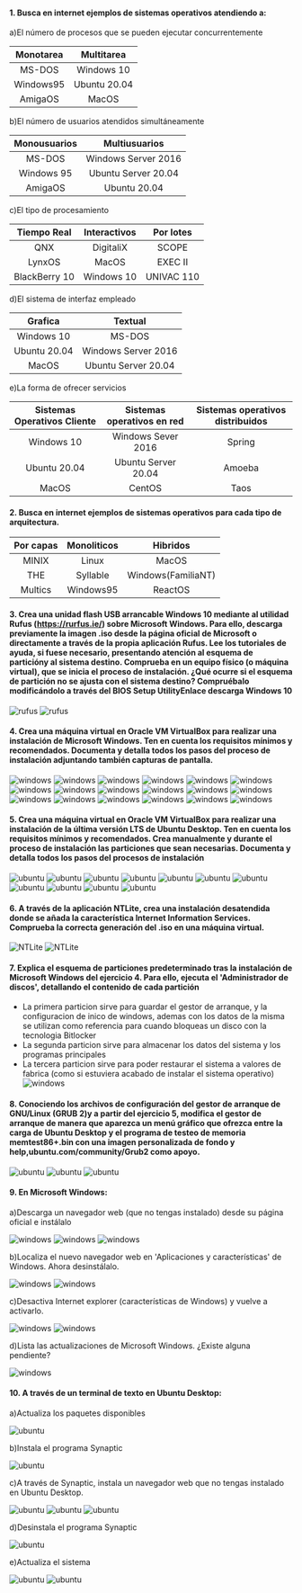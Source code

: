 #### 1. Busca en internet ejemplos de sistemas operativos atendiendo a:

a)El número de procesos que se pueden ejecutar concurrentemente

| Monotarea | Multitarea |
| :---: | :---: |
| MS-DOS | Windows 10 |
| Windows95 | Ubuntu 20.04 |
| AmigaOS | MacOS |

b)El número de usuarios atendidos simultáneamente

| Monousuarios | Multiusuarios |
| :---: | :---: |
|  MS-DOS | Windows Server 2016 
| Windows 95 | Ubuntu Server 20.04 |
| AmigaOS | Ubuntu 20.04 |
c)El tipo de procesamiento

| Tiempo Real | Interactivos | Por lotes |
| :---: | :---: | :---: |
| QNX | DigitaliX | SCOPE |
| LynxOS | MacOS | EXEC II |
| BlackBerry 10 | Windows 10 | UNIVAC 110 |

d)El sistema de interfaz empleado

| Grafica | Textual |
| :---: | :---: |
| Windows 10 | MS-DOS |
| Ubuntu 20.04 | Windows Server 2016 |
| MacOS | Ubuntu Server 20.04 |

e)La forma de ofrecer servicios

| Sistemas Operativos Cliente | Sistemas operativos en red | Sistemas operativos distribuidos |
| :---: | :---: | :---: |
| Windows 10 | Windows Sever 2016 | Spring |
| Ubuntu 20.04 | Ubuntu Server 20.04 | Amoeba |
| MacOS | CentOS | Taos |

#### 2. Busca en internet ejemplos de sistemas operativos para cada tipo de arquitectura.

| Por capas | Monoliticos | Hibridos |
| :---: | :---: | :---: |
| MINIX | Linux | MacOS |
| THE | Syllable | Windows(FamiliaNT) |
| Multics | Windows95 | ReactOS |

#### 3. Crea una unidad flash USB arrancable Windows 10 mediante al utilidad Rufus (https://rurfus.ie/) sobre Microsoft Windows. Para ello, descarga previamente la imagen .iso desde la página oficial de Microsoft o directamente a través de la propia aplicación Rufus. Lee los tutoriales de ayuda, si fuese necesario, presentando atención al esquema de particióny al sistema destino. Comprueba en un equipo físico (o máquina virtual), que se inicia el proceso de instalación. ¿Qué ocurre si el esquema de partición no se ajusta con el sistema destino? Compruébalo modificándolo a través del BIOS Setup UtilityEnlace descarga Windows 10

![rufus](../EjercicioTema2/rufus.png)
![rufus](../EjercicioTema2/rufus1.png)

#### 4. Crea una máquina virtual en Oracle VM VirtualBox para realizar una instalación de Microsoft Windows. Ten en cuenta los requisitos mínimos y recomendados. Documenta y detalla todos los pasos del proceso de instalación adjuntando también capturas de pantalla.

![windows](../EjercicioTema2/Windows/windows.png)
![windows](../EjercicioTema2/Windows/windows1.png)
![windows](../EjercicioTema2/Windows/windows2.png)
![windows](../EjercicioTema2/Windows/windows3.png)
![windows](../EjercicioTema2/Windows/windows4.png)
![windows](../EjercicioTema2/Windows/windows5.png)
![windows](../EjercicioTema2/Windows/windows6.png)
![windows](../EjercicioTema2/Windows/windows7.png)
![windows](../EjercicioTema2/Windows/windows8.png)
![windows](../EjercicioTema2/Windows/windows9.png)
![windows](../EjercicioTema2/Windows/windows10.png)
![windows](../EjercicioTema2/Windows/windows11.png)
![windows](../EjercicioTema2/Windows/windows12.png)
![windows](../EjercicioTema2/Windows/windows13.png)
![windows](../EjercicioTema2/Windows/windows14.png)
![windows](../EjercicioTema2/Windows/windows15.png)
![windows](../EjercicioTema2/Windows/windows16.png)
![windows](../EjercicioTema2/Windows/windows26.png)

#### 5. Crea una máquina virtual en Oracle VM VirtualBox para realizar una instalación de la última versión LTS de Ubuntu Desktop. Ten en cuenta los requisitos mínimos y recomendados. Crea manualmente y durante el proceso de instalación las particiones que sean necesarias. Documenta y detalla todos los pasos del procesos de instalación

![ubuntu](../EjercicioTema2/Ubuntu/ubuntu.png)
![ubuntu](../EjercicioTema2/Ubuntu/ubuntu1.png)
![ubuntu](../EjercicioTema2/Ubuntu/ubuntu2.png)
![ubuntu](../EjercicioTema2/Ubuntu/ubuntu3.png)
![ubuntu](../EjercicioTema2/Ubuntu/ubuntu4.png)
![ubuntu](../EjercicioTema2/Ubuntu/ubuntu5.png)
![ubuntu](../EjercicioTema2/Ubuntu/ubuntu6.png)
![ubuntu](../EjercicioTema2/Ubuntu/ubuntu7.png)
![ubuntu](../EjercicioTema2/Ubuntu/ubuntu8.png)
![ubuntu](../EjercicioTema2/Ubuntu/ubuntu9.png)
![ubuntu](../EjercicioTema2/Ubuntu/ubuntu19.png)

#### 6. A través de la aplicación NTLite, crea una instalación desatendida donde se añada la característica Internet Information Services. Comprueba la correcta generación del .iso en una máquina virtual.

![NTLite](../EjercicioTema2/NTlite.png)
![NTLite](../EjercicioTema2/NTlite2.png)

#### 7. Explica el esquema de particiones predeterminado tras la instalación de Microsoft Windows del ejercicio 4. Para ello, ejecuta el 'Administrador de discos', detallando el contenido de cada partición

- La primera particion sirve para guardar el gestor de arranque, y la configuracion de inico de windows, ademas con los datos de la misma se utilizan como referencia para cuando bloqueas un disco con la tecnologia Bitlocker
- La segunda particion sirve para almacenar los datos del sistema y los programas principales
- La tercera particion sirve para poder restaurar el sistema a valores de fabrica (como si estuviera acabado de instalar el sistema operativo)
![windows](../EjercicioTema2/Windows/windows17.png)

#### 8. Conociendo los archivos de configuración del gestor de arranque de GNU/Linux (GRUB 2)y a partir del ejercicio 5, modifica el gestor de arranque de manera que aparezca un menú gráfico que ofrezca entre la carga de Ubuntu Desktop y el programa de testeo de memoria memtest86+.bin con una imagen personalizada de fondo y help,ubuntu.com/community/Grub2 como apoyo.

![ubuntu](../EjercicioTema2/Ubuntu/ubuntu10.png)
![ubuntu](../EjercicioTema2/Ubuntu/ubuntu11.png)
![ubuntu](../EjercicioTema2/Ubuntu/ubuntu12.png)

#### 9. En Microsoft Windows:
a)Descarga un navegador web (que no tengas instalado) desde su página oficial e instálalo

![windows](../EjercicioTema2/Windows/windows18.png)
![windows](../EjercicioTema2/Windows/windows19.png)
![windows](../EjercicioTema2/Windows/windows20.png)

b)Localiza el nuevo navegador web en 'Aplicaciones y características' de Windows. Ahora desinstálalo.

![windows](../EjercicioTema2/Windows/windows21.png)
![windows](../EjercicioTema2/Windows/windows22.png)

c)Desactiva Internet explorer (características de Windows) y vuelve a activarlo.

![windows](../EjercicioTema2/Windows/windows23.png)
![windows](../EjercicioTema2/Windows/windows24.png)

d)Lista las actualizaciones de Microsoft Windows. ¿Existe alguna pendiente?

![windows](../EjercicioTema2/Windows/windows25.png)

#### 10. A través de un terminal de texto en Ubuntu Desktop:
a)Actualiza los paquetes disponibles

![ubuntu](../EjercicioTema2/Ubuntu/ubuntu13.png)

b)Instala el programa Synaptic

![ubuntu](../EjercicioTema2/Ubuntu/ubuntu14.png)

c)A través de Synaptic, instala un navegador web que no tengas instalado en Ubuntu Desktop.

![ubuntu](../EjercicioTema2/Ubuntu/ubuntu15.png)
![ubuntu](../EjercicioTema2/Ubuntu/ubuntu16.png)
![ubuntu](../EjercicioTema2/Ubuntu/ubuntu17.png)

d)Desinstala el programa Synaptic

![ubuntu](../EjercicioTema2/Ubuntu/ubuntu18.png)

e)Actualiza el sistema

![ubuntu](../EjercicioTema2/Ubuntu/ubuntu20.png)
![ubuntu](../EjercicioTema2/Ubuntu/ubuntu21.png)
